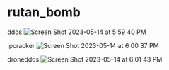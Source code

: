 # rutan_bomb
ddos
![Screen Shot 2023-05-14 at 5 59 40 PM](https://github.com/geocyber11/rutan_bomb/assets/133251241/da9870f7-b214-4d51-ac90-bbab1f972b46)

  
ipcracker
![Screen Shot 2023-05-14 at 6 00 37 PM](https://github.com/geocyber11/rutan_bomb/assets/133251241/c53a14c5-a2a9-4a51-86d6-68d767f6ff8e)

  droneddos
![Screen Shot 2023-05-14 at 6 01 43 PM](https://github.com/geocyber11/rutan_bomb/assets/133251241/5e2d6784-15b2-42ff-af4c-9023a9e2a242)
